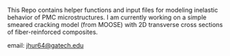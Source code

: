 This Repo contains helper functions and input files for modeling inelastic behavior of PMC microstructures.
I am currently working on a simple smeared cracking model (from MOOSE) with 2D transverse cross sections of fiber-reinforced composites.

email: jhur64@gatech.edu
